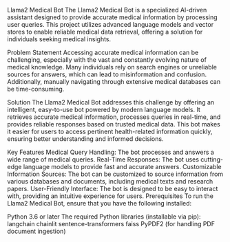 Llama2 Medical Bot
The Llama2 Medical Bot is a specialized AI-driven assistant designed to provide accurate medical information by processing user queries. This project utilizes advanced language models and vector stores to enable reliable medical data retrieval, offering a solution for individuals seeking medical insights.

Problem Statement
Accessing accurate medical information can be challenging, especially with the vast and constantly evolving nature of medical knowledge. Many individuals rely on search engines or unreliable sources for answers, which can lead to misinformation and confusion. Additionally, manually navigating through extensive medical databases can be time-consuming.

Solution
The Llama2 Medical Bot addresses this challenge by offering an intelligent, easy-to-use bot powered by modern language models. It retrieves accurate medical information, processes queries in real-time, and provides reliable responses based on trusted medical data. This bot makes it easier for users to access pertinent health-related information quickly, ensuring better understanding and informed decisions.

Key Features
Medical Query Handling: The bot processes and answers a wide range of medical queries.
Real-Time Responses: The bot uses cutting-edge language models to provide fast and accurate answers.
Customizable Information Sources: The bot can be customized to source information from various databases and documents, including medical texts and research papers.
User-Friendly Interface: The bot is designed to be easy to interact with, providing an intuitive experience for users.
Prerequisites
To run the Llama2 Medical Bot, ensure that you have the following installed:

Python 3.6 or later
The required Python libraries (installable via pip):
langchain
chainlit
sentence-transformers
faiss
PyPDF2 (for handling PDF document ingestion)

